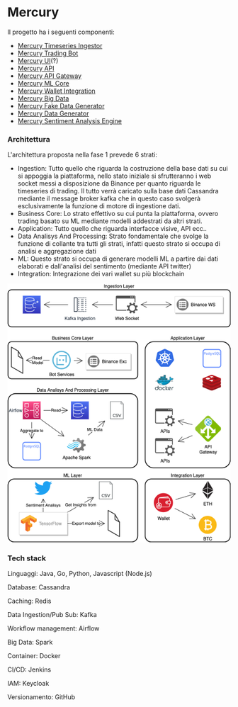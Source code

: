 # Mercury

Il progetto ha i seguenti componenti:

- [Mercury Timeseries Ingestor](https://github.com/FedericoSerini/bot)
- [Mercury Trading Bot](https://github.com/FedericoSerini/bot)
- [Mercury UI](https://github.com/FedericoSerini/bot)(?)
- [Mercury API](https://github.com/FedericoSerini/bot)
- [Mercury API Gateway](https://github.com/FedericoSerini/bot)
- [Mercury ML Core](https://github.com/FedericoSerini/bot)
- [Mercury Wallet Integration](https://github.com/FedericoSerini/bot)
- [Mercury Big Data](https://github.com/FedericoSerini/bot)
- [Mercury Fake Data Generator](https://github.com/FedericoSerini/bot)
- [Mercury Data Generator](https://github.com/FedericoSerini/bot)
- [Mercury Sentiment Analysis Engine](https://github.com/FedericoSerini/bot)
### Architettura

L'architettura proposta nella fase 1 prevede 6 strati:

- Ingestion: Tutto quello che riguarda la costruzione della base dati su cui si appoggia la piattaforma, nello stato iniziale si sfrutteranno i web socket messi a disposizione da Binance per quanto riguarda le timeseries di trading. Il tutto verrà caricato sulla base dati Cassandra mediante il message broker kafka che in questo caso svolgerà esclusivamente la funzione di motore di ingestione dati.
- Business Core: Lo strato effettivo su cui punta la piattaforma, ovvero trading basato su ML mediante modelli addestrati da altri strati.
- Application: Tutto quello che riguarda interfacce visive, API ecc..
- Data Analisys And Processing: Strato fondamentale che svolge la funzione di collante tra tutti gli strati, infatti questo strato si occupa di analisi e aggregazione dati
- ML: Questo strato si occupa di generare modelli ML a partire dai dati elaborati e dall'analisi del sentimento (mediante API twitter)
- Integration: Integrazione dei vari wallet su più blockchain

![Archv1](./Archv1.png)


### Tech stack

Linguaggi: Java, Go, Python, Javascript (Node.js)

Database: Cassandra

Caching: Redis

Data Ingestion/Pub Sub: Kafka 

Workflow management: Airflow

Big Data: Spark

Container: Docker

CI/CD: Jenkins

IAM: Keycloak

Versionamento: GitHub

